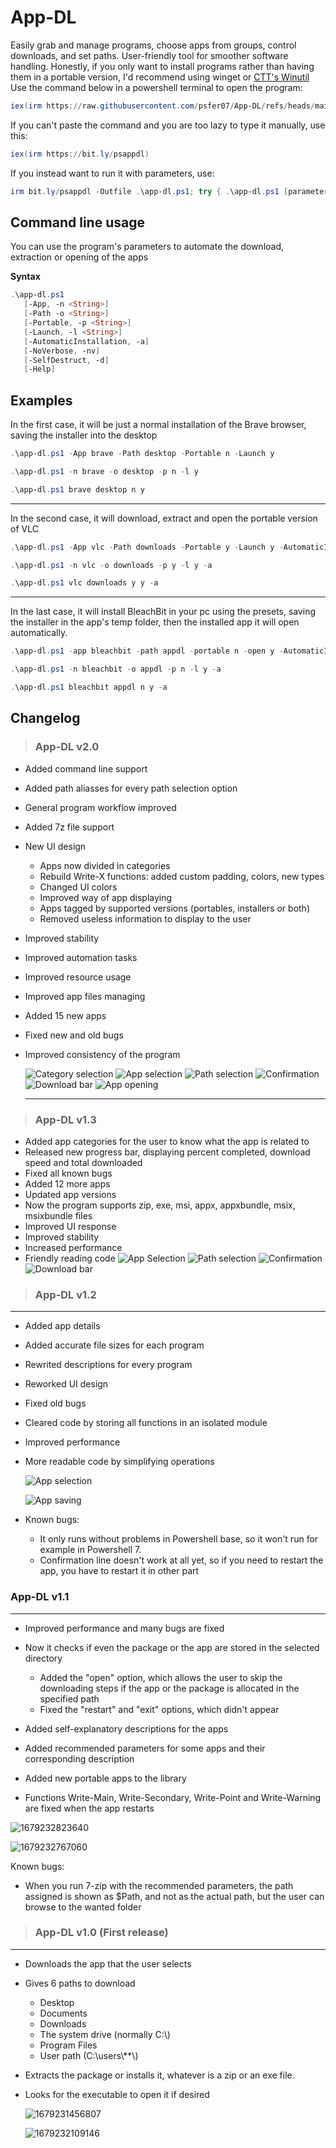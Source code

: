 # App-DL

Easily grab and manage programs, choose apps from groups, control downloads, and set paths. User-friendly tool for smoother software handling.
Honestly, if you only want to install programs rather than having them in a portable version, I'd recommend using winget or [CTT's Winutil](https://github.com/ChrisTitusTech/winutil)
Use the command below in a powershell terminal to open the program:

```powershell
iex(irm https://raw.githubusercontent.com/psfer07/App-DL/refs/heads/main/app-dl.ps1)
```

If you can't paste the command and you are too lazy to type it manually, use this:

```powershell
iex(irm https://bit.ly/psappdl)
```

If you instead want to run it with parameters, use:

```powershell
irm bit.ly/psappdl -Outfile .\app-dl.ps1; try { .\app-dl.ps1 [parameters go here] } finally {Remove-Item .\app-dl.ps1 -force}
```

## Command line usage

You can use the program's parameters to automate the download, extraction or opening of the apps

**Syntax**

```powershell
.\app-dl.ps1
   [-App, -n <String>]
   [-Path -o <String>]
   [-Portable, -p <String>]
   [-Launch, -l <String>]
   [-AutomaticInstallation, -a]
   [-NoVerbose, -nv]
   [-SelfDestruct, -d]
   [-Help]
```

**Examples**
--------

In the first case, it will be just a normal installation of the Brave browser, saving the installer into the desktop

```powershell
.\app-dl.ps1 -App brave -Path desktop -Portable n -Launch y

.\app-dl.ps1 -n brave -o desktop -p n -l y

.\app-dl.ps1 brave desktop n y
```

---

In the second case, it will download, extract and open the portable version of VLC

```powershell
.\app-dl.ps1 -App vlc -Path downloads -Portable y -Launch y -AutomaticInstallation

.\app-dl.ps1 -n vlc -o downloads -p y -l y -a

.\app-dl.ps1 vlc downloads y y -a
```

---

In the last case, it will install BleachBit in your pc using the presets, saving the installer in the app's temp folder, then the installed app it will open automatically.

```powershell
.\app-dl.ps1 -app bleachbit -path appdl -portable n -open y -AutomaticInstallation

.\app-dl.ps1 -n bleachbit -o appdl -p n -l y -a

.\app-dl.ps1 bleachbit appdl n y -a
```

## Changelog

> ### App-DL v2.0

* Added command line support
* Added path aliasses for every path selection option
* General program workflow improved
* Added 7z file support
* New UI design

  * Apps now divided in categories
  * Rebuild Write-X functions: added custom padding, colors, new types
  * Changed UI colors
  * Improved way of app displaying
  * Apps tagged by supported versions (portables, installers or both)
  * Removed useless information to display to the user
* Improved stability
* Improved automation tasks
* Improved resource usage
* Improved app files managing
* Added 15 new apps
* Fixed new and old bugs
* Improved consistency of the program

  ![Category selection](image/README/1694882353081.png "Category selection")
  ![App selection](image/README/1694882474662.png "App selection")
  ![Path selection](image/README/1694882507364.png "Path selection")
  ![Confirmation](image/README/1694882571100.png "Confirmation")
  ![Download bar](image/README/1694882617343.png "Download bar")
  ![App opening](image/README/1694957454842.png "App opening")

  ---

> ### App-DL v1.3

* Added app categories for the user to know what the app is related to
* Released new progress bar, displaying percent completed, download speed and total downloaded
* Fixed all known bugs
* Added 12 more apps
* Updated app versions
* Now the program supports zip, exe, msi, appx, appxbundle, msix, msixbundle files
* Improved UI response
* Improved stability
* Increased performance
* Friendly reading code
  ![App Selection](image/README/1684076485675.png "App selection")
  ![Path selection](image/README/1684076635434.png "Path selection")
  ![Confirmation](image/README/1684076676273.png "Confirmation")
  ![Download bar](image/README/1684076802172.png "Download bar")

> ### App-DL v1.2

---

* Added app details
* Added accurate file sizes for each program
* Rewrited descriptions for every program
* Reworked UI design
* Fixed old bugs
* Cleared code by storing all functions in an isolated module
* Improved performance
* More readable code by simplifying operations

  ![App selection](image/README/1683374732427.png "App selection")

  ![App saving](image/README/1683374909918.png "App saving")
* Known bugs:

  * It only runs without problems in Powershell base, so it won't run for example in Powershell 7.
  * Confirmation line doesn't work at all yet, so if you need to restart the app, you have to restart it in other part

### App-DL v1.1

---

* Improved performance and many bugs are fixed
* Now it checks if even the package or the app are stored in the selected directory

  * Added the "open" option, which allows the user to skip the downloading steps if the app or the package is allocated in the specified path
  * Fixed the "restart" and "exit" options, which didn't appear
* Added self-explanatory descriptions for the apps
* Added recommended parameters for some apps and their corresponding description
* Added new portable apps to the library
* Functions Write-Main, Write-Secondary, Write-Point and Write-Warning are fixed when the app restarts

![1679232823640](image/README/1679232823640.png "App selection")

![1679232767060](image/README/1679232767060.png)

Known bugs:

* When you run 7-zip with the recommended parameters, the path assigned is shown as $Path\, and not as the actual path, but the user can browse to the wanted folder

> ### App-DL v1.0 (First release)

---

* Downloads the app that the user selects
* Gives 6 paths to download

  * Desktop
  * Documents
  * Downloads
  * The system drive (normally C:\\)
  * Program Files
  * User path (C:\\users\\**\\)
* Extracts the package or installs it, whatever is a zip or an exe file.
* Looks for the executable to open it if desired

  ![1679231456807](image/README/1679231456807.png "App selection")

  ![1679232109146](image/README/1679232109146.png "Asks to install it")
